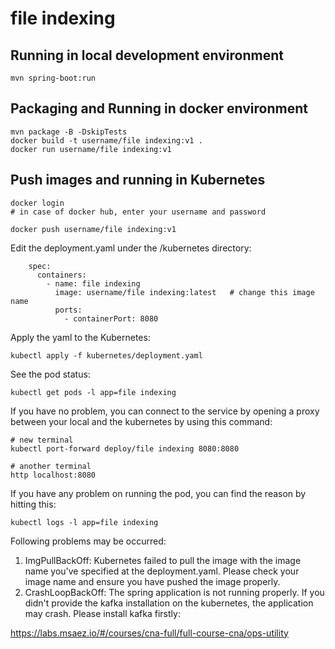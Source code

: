 # file indexing

## Running in local development environment

```
mvn spring-boot:run
```

## Packaging and Running in docker environment

```
mvn package -B -DskipTests
docker build -t username/file indexing:v1 .
docker run username/file indexing:v1
```

## Push images and running in Kubernetes

```
docker login 
# in case of docker hub, enter your username and password

docker push username/file indexing:v1
```

Edit the deployment.yaml under the /kubernetes directory:
```
    spec:
      containers:
        - name: file indexing
          image: username/file indexing:latest   # change this image name
          ports:
            - containerPort: 8080

```

Apply the yaml to the Kubernetes:
```
kubectl apply -f kubernetes/deployment.yaml
```

See the pod status:
```
kubectl get pods -l app=file indexing
```

If you have no problem, you can connect to the service by opening a proxy between your local and the kubernetes by using this command:
```
# new terminal
kubectl port-forward deploy/file indexing 8080:8080

# another terminal
http localhost:8080
```

If you have any problem on running the pod, you can find the reason by hitting this:
```
kubectl logs -l app=file indexing
```

Following problems may be occurred:

1. ImgPullBackOff:  Kubernetes failed to pull the image with the image name you've specified at the deployment.yaml. Please check your image name and ensure you have pushed the image properly.
1. CrashLoopBackOff: The spring application is not running properly. If you didn't provide the kafka installation on the kubernetes, the application may crash. Please install kafka firstly:

https://labs.msaez.io/#/courses/cna-full/full-course-cna/ops-utility

